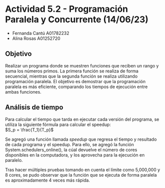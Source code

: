 # Actividad 5.2 - Programación Paralela y Concurrente (14/06/23)
- Fernanda Cantú A01782232
- Alina Rosas A01252720
## Objetivo
Realizar un programa donde se muestren funciones que reciben un rango y suma los números primos. La primera función se realiza de forma secuencial, mientras que la segunda función se realiza utilizando programación paralela. El objetivo es demostrar que la programación paralela es más eficiente, comparando los tiempos de ejecución entre ambas funciones.

## Análisis de tiempo
Para calcular el tiempo que tarda en ejecutar cada versión del programa, se utiliza la siguiente fórmula para calcular el speedup: <br>
$S_p = \frac{T_1}{T_p}$

Se agregó una función llamada $speedup$ que regresa el tiempo y resultado de cada programa y el speedup. Para ello, se agregó la función System.schedulers_online(), la cúal devuelve el número de cores disponibles en la computadora, y los aprovecha para la ejecución en paralelo.

Tras hacer múltiples pruebas tomando en cuenta el límite como 5,000,000 y 8 cores, se pudo observar que la función que se ejecuta de forma paralela es aproximadamente 4 veces más rápida.

